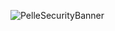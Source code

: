 ![PelleSecurityBanner](https://user-images.githubusercontent.com/112082439/186653158-3bac2161-a9d1-4a58-bdc9-e4b4e14d0a80.png)
